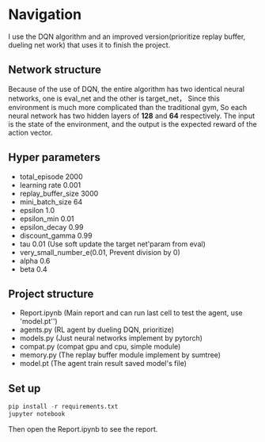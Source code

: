 # Navigation
I use the DQN algorithm and an improved version(prioritize replay buffer, dueling net work) that uses it
to finish the project.
## Network structure
Because of the use of DQN, the entire algorithm has two identical neural networks, 
one is eval_net and the other is target_net，
Since this environment is much more complicated than the traditional gym, 
So each neural network has two hidden layers of **128** and **64** respectively.
The input is the state of the environment, and the output is the expected reward of the action vector.
## Hyper parameters
- total_episode 2000
- learning rate 0.001
- replay_buffer_size 3000
- mini_batch_size 64
- epsilon 1.0
- epsilon_min 0.01
- epsilon_decay 0.99
- discount_gamma 0.99
- tau 0.01 (Use soft update the target net'param from eval)
- very_small_number_e(0.01, Prevent division by 0)
- alpha 0.6
- beta 0.4
## Project structure
- Report.ipynb (Main report and can run last cell to test the agent, use 'model.pt'')
- agents.py (RL agent by dueling DQN, prioritize)
- models.py (Just neural networks implement by pytorch)
- compat.py (compat gpu and cpu, simple module)
- memory.py (The replay buffer module implement by sumtree)
- model.pt (The agent train result saved model's file)
## Set up
```python
pip install -r requirements.txt
jupyter notebook
```
Then open the Report.ipynb to see the report.
